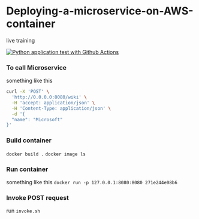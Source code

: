 # Deploying-a-microservice-on-AWS-container
live training

[![Python application test with Github Actions](https://github.com/LoicSteve/functions-from-zero/actions/workflows/main.yml/badge.svg)](https://github.com/LoicSteve/functions-from-zero/actions/workflows/main.yml)


### To call Microservice
something like this

```bash
curl -X 'POST' \
  'http://0.0.0.0:8080/wiki' \
  -H 'accept: application/json' \
  -H 'Content-Type: application/json' \
  -d '{
  "name": "Microsoft"
}'
```

### Build container

`docker build .`
`docker image ls`

### Run container

something like this
`docker run -p 127.0.0.1:8080:8080 271e244e08b6 `

### Invoke POST request

run `invoke.sh`
